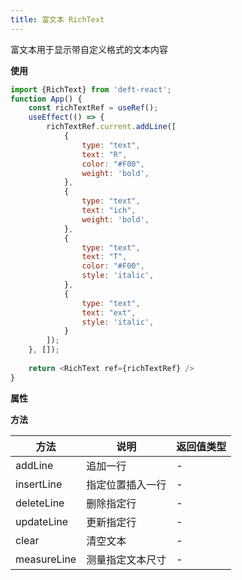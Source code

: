 ```yaml
---
title: 富文本 RichText
---
```


富文本用于显示带自定义格式的文本内容

**使用**

```javascript
import {RichText} from 'deft-react';
function App() {
    const richTextRef = useRef();
    useEffect(() => {
        richTextRef.current.addLine([
            {
                type: "text",
                text: "R",
                color: "#F00",
                weight: 'bold',
            },
            {
                type: "text",
                text: "ich",
                weight: 'bold',
            },
            {
                type: "text",
                text: "T",
                color: "#F00",
                style: 'italic',
            },
            {
                type: "text",
                text: "ext",
                style: 'italic',
            }
        ]);
    }, []);
    
    return <RichText ref={richTextRef} />
}
```

**属性**


**方法**

| 方法          | 说明       | 返回值类型 |
|-------------|----------|-------|
| addLine     | 追加一行     | -     |
| insertLine  | 指定位置插入一行 | -     |
| deleteLine  | 删除指定行    | -     |
| updateLine  | 更新指定行    | -     |
| clear       | 清空文本     | -     |
| measureLine | 测量指定文本尺寸 | -     |